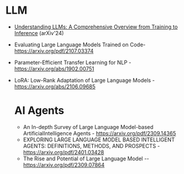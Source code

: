 # LLM
- [Understanding LLMs: A Comprehensive Overview from Training to Inference](https://arxiv.org/pdf/2401.02038) (arXiv'24)
​
- Evaluating Large Language Models Trained on Code- https://arxiv.org/pdf/2107.03374​
​
- Parameter-Efficient Transfer Learning for NLP - https://arxiv.org/abs/1902.00751​
​
- LoRA: Low-Rank Adaptation of Large Language Models - https://arxiv.org/abs/2106.09685

  # AI Agents
  - An In-depth Survey of Large Language Model-based ArtificialIntelligence Agents - https://arxiv.org/pdf/2309.14365
  - EXPLORING LARGE LANGUAGE MODEL BASED INTELLIGENT AGENTS: DEFINITIONS, METHODS, AND PROSPECTS - https://arxiv.org/pdf/2401.03428
  - The Rise and Potential of Large Language Model --https://arxiv.org/pdf/2309.07864

